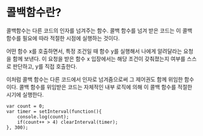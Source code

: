 # 콜백함수란? 
콜백함수는 다른 코드의 인자를 넘겨주는 함수. 콜백 함수를 넘겨 받은 코드는 이 콜백 함수를 필요에 따라 적절한
시점에 실행하는 것이다. 

어떤 함수 x를 호출하면서, 특정 조건일 때 함수 y를 실행해서 나에게 알려달라는 요청을 함께 보낸다.
이 요청을 받은 함수 x 입장에서는 해당 조건이 갖춰졌는지 여부를 스스로 판단하고, y를 직접 호출한다. 

이처럼 콜백 함수는 다른 코드에서 인자로 넘겨줌으로써 그 제어권도 함께 위임한 함수이다. 콜백 함수를 위임받은 코드는 자체적인 내부 로직에 의해 이 콜백 함수를 적절한 시기에 실행한다.

```
var count = 0;
var timer = setInterval(function(){
    console.log(count);
    if(count++ > 4) clearInterval(timer);
}, 300);
```
